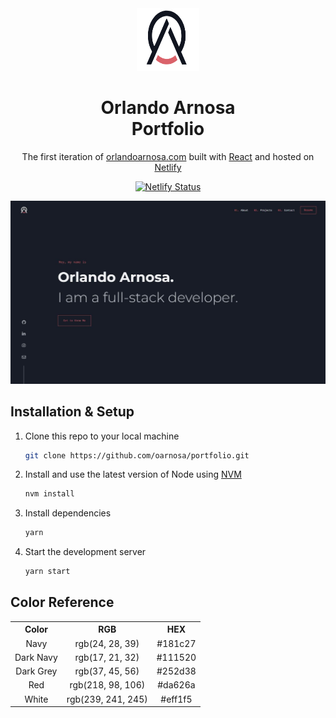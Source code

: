 <div align="center">
  <img alt="Logo" src="./src/assets/logo_dark.svg" height="100" width="100" />
</div>
<h1 align="center">
  Orlando Arnosa<br/>Portfolio
</h1>
<p align="center">
  The first iteration of <a href="https://orlandoarnosa.com" target="_blank">orlandoarnosa.com</a> built with <a href="https://www.reactjs.org/" target="_blank">React</a> and hosted on <a href="https://www.netlify.com/" target="_blank">Netlify</a>
</p>
<p align="center">
  <a href="https://app.netlify.com/sites/orlandoarnosa/deploys" target="_blank">
    <img src="https://api.netlify.com/api/v1/badges/0c896372-fcf6-4d1a-a415-ab738db21811/deploy-status" alt="Netlify Status" />
  </a>
</p>

![demo](./public/images/portfolio.jpg)

## Installation & Setup

1. Clone this repo to your local machine

   ```sh
   git clone https://github.com/oarnosa/portfolio.git
   ```

2. Install and use the latest version of Node using [NVM](https://github.com/nvm-sh/nvm)

   ```sh
   nvm install
   ```

3. Install dependencies

   ```sh
   yarn
   ```

4. Start the development server

   ```sh
   yarn start
   ```

## Color Reference

<table style="width:100%">
  <tr>
    <th>Color</th>
    <th>RGB</th>
    <th>HEX</th>
  </tr>
  <tr align=center>
    <td>Navy</td>
    <td>rgb(24, 28, 39)</td>
    <td>#181c27</td>
  </tr>
  <tr align=center>
    <td>Dark Navy</td>
    <td>rgb(17, 21, 32)</td>
    <td>#111520</td>
  </tr>
  <tr align=center>
    <td>Dark Grey</td>
    <td>rgb(37, 45, 56)</td>
    <td>#252d38</td>
  </tr>
    <tr align=center>
    <td>Red</td>
    <td>rgb(218, 98, 106)</td>
    <td>#da626a</td>
  </tr>
    <tr align=center>
    <td>White</td>
    <td>rgb(239, 241, 245)</td>
    <td>#eff1f5</td>
  </tr>
</table>
